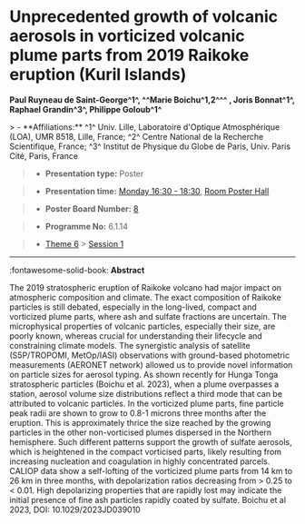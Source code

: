 # Unprecedented growth of volcanic aerosols in vorticized volcanic plume parts from 2019 Raikoke eruption (Kuril Islands)

**Paul Ruyneau de Saint-George^1^, ^^Marie Boichu^1,2^^^ , Joris Bonnat^1^, Raphael Grandin^3^, Philippe Goloub^1^**

<!-- more -->> - **Affiliations:** ^1^ Univ. Lille, Laboratoire d'Optique Atmosphérique (LOA), UMR 8518, Lille, France; ^2^ Centre National de la Recherche Scientifique, France; ^3^ Institut de Physique du Globe de Paris, Univ. Paris Cité, Paris, France 

> - **Presentation type:** Poster

> - **Presentation time:** [Monday 16:30 - 18:30](../sessions_comparison.md#__tabbed_1_6), [Room Poster Hall](../maps_venue.md#__tabbed_1_1)

> - **Poster Board Number:** [8](../map_poster_boards.md#monday)

> - **Programme No:** 6.1.14

> - [Theme 6](../theme6.md) > [Session 1](../sessions/session-6-1.md)

--- 

:fontawesome-solid-book: **Abstract**

The 2019 stratospheric eruption of Raikoke volcano had major impact on atmospheric composition and climate. The exact composition of Raikoke particles is still debated, especially in the long-lived, compact and vorticized plume parts, where ash and sulfate fractions are uncertain. The microphysical properties of volcanic particles, especially their size, are poorly known, whereas crucial for understanding their lifecycle and constraining climate models.
The synergistic analysis of satellite (S5P/TROPOMI, MetOp/IASI) observations with ground-based photometric measurements (AERONET network) allowed us to provide novel information on particle sizes for aerosol typing. As shown recently for Hunga Tonga stratospheric particles (Boichu et al. 2023), when a plume overpasses a station, aerosol volume size distributions reflect a third mode that can be attributed to volcanic particles. In the vorticized plume parts, fine particle peak radii are shown to grow to 0.8-1 microns three months after the eruption. This is approximately thrice the size reached by the growing particles in the other non-vorticised plumes dispersed in the Northern hemisphere. Such different patterns support the growth of sulfate aerosols, which is heightened in the compact vorticised parts, likely resulting from increasing nucleation and coagulation in highly concentrated parcels.
CALIOP data show a self-lofting of the vorticized plume parts from 14 km to 26 km in three months, with depolarization ratios decreasing from > 0.25 to < 0.01. High depolarizing properties that are rapidly lost may indicate the initial presence of fine ash particles rapidly coated by sulfate.
Boichu et al 2023, DOI: 10.1029/2023JD039010

